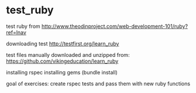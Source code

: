 # test_ruby
test ruby from http://www.theodinproject.com/web-development-101/ruby?ref=lnav

downloading test http://testfirst.org/learn_ruby

test files manually downloaded and unzipped from: https://github.com/vikingeducation/learn_ruby

installing rspec
installing gems (bundle install)

goal of exercises: create rspec tests and pass them with new ruby functions
